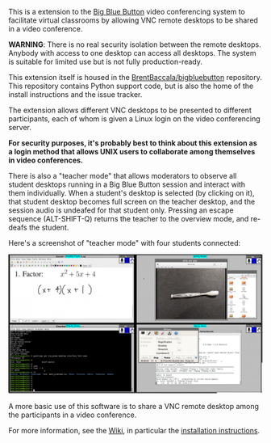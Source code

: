 This is a extension to the
[Big Blue Button](https://bigbluebutton.org/) video conferencing
system to facilitate virtual classrooms by allowing VNC remote
desktops to be shared in a video conference.

**WARNING**: There is no real security isolation between the remote
desktops.  Anybody with access to one desktop can access all desktops.
The system is suitable for limited use but is not fully production-ready.

This extension itself is housed in the
[BrentBaccala/bigbluebutton](https://github.com/BrentBaccala/bigbluebutton)
repository.  This repository contains Python support code,
but is also the home of the install instructions and the issue tracker.

The extension allows different VNC desktops to be presented to different
participants, each of whom is given a Linux login on the video
conferencing server.

**For security purposes, it's probably best to
think about this extension as a login method that allows UNIX users
to collaborate among themselves in video conferences.**

There is also a "teacher mode" that allows moderators to
observe all student desktops running in a Big Blue Button session and
interact with them individually.  When a student's desktop is selected
(by clicking on it), that student desktop becomes full screen on the
teacher desktop, and the session audio is undeafed for that student
only.  Pressing an escape sequence (ALT-SHIFT-Q) returns the teacher
to the overview mode, and re-deafs the student.

Here's a screenshot of "teacher mode" with four students connected:

![screenshot of a running demo](demo.jpg)

A more basic use of this software is to share a VNC remote desktop
among the participants in a video conference.

For more information, see the [Wiki](../../wiki), in particular the
[installation instructions](../../wiki/Install).
